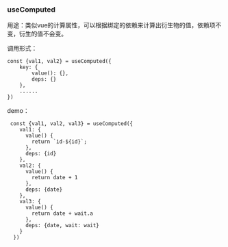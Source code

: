 ### useComputed

用途：类似vue的计算属性，可以根据绑定的依赖来计算出衍生物的值，依赖项不变，衍生的值不会变。

调用形式：

```
const {val1, val2} = useComputed({
    key: {
        value(): {},
        deps: {}
    },
    ......
})
```

demo：

```
 const {val1, val2, val3} = useComputed({
    val1: {
      value() {
        return `id-${id}`;
      },
      deps: {id}
    },
    val2: {
      value() {
        return date + 1
      },
      deps: {date}
    },
    val3: {
      value() {
        return date + wait.a
      },
      deps: {date, wait: wait}
    }
  })
```